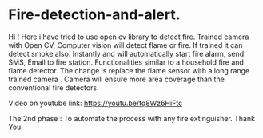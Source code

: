 # Fire-detection-and-alert.
Hi ! Here i have tried to use open cv library to detect fire.
Trained camera with Open CV, Computer vision will detect flame or  fire.
If trained it can detect smoke also. 
Instantly  and  will automatically start  fire alarm,
send  SMS, Email  to fire station. 
Functionalities similar to a household fire and flame detector.
The  change is replace the flame sensor with a long range trained camera . 
Camera will ensure more area coverage than the conventional fire detectors.

Video on youtube link: https://youtu.be/tq8Wz6HiFtc

The 2nd phase : To automate the process with any fire extinguisher.
Thank You.
